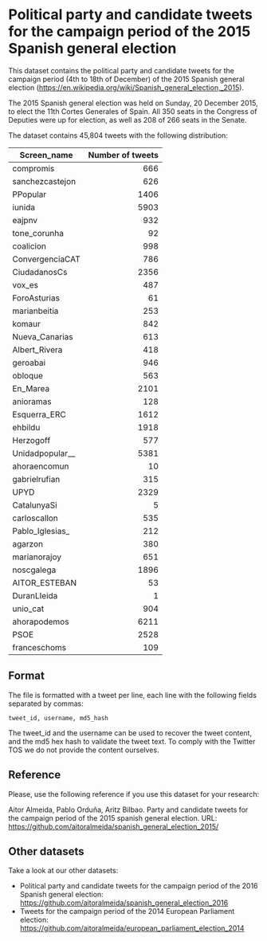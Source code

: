# Political party and candidate tweets for the campaign period of the 2015 Spanish general election
This dataset contains the political party and candidate tweets for the campaign period (4th to 18th of December) of the 2015 Spanish general election (https://en.wikipedia.org/wiki/Spanish_general_election,_2015).

The 2015 Spanish general election was held on Sunday, 20 December 2015, to elect the 11th Cortes Generales of Spain. All 350 seats in the Congress of Deputies were up for election, as well as 208 of 266 seats in the Senate.

The dataset contains 45,804 tweets with the following distribution:

| Screen_name   | Number of tweets  |
| ------------- | -----:|
| compromis     | 666   |
| sanchezcastejon |   626 |
| PPopular |    1406 |
|iunida|5903| 
|eajpnv|932| 
|tone_corunha|92| 
|coalicion|998| 
|ConvergenciaCAT|786| 
|CiudadanosCs|2356| 
|vox_es|487| 
|ForoAsturias|61| 
|marianbeitia|253| 
|komaur|842| 
|Nueva_Canarias|613| 
|Albert_Rivera|418| 
|geroabai|946| 
|obloque|563| 
|En_Marea|2101| 
|anioramas|128| 
|Esquerra_ERC|1612| 
|ehbildu|1918| 
|Herzogoff|577| 
|Unidadpopular__|5381| 
|ahoraencomun|10| 
|gabrielrufian|315| 
|UPYD|2329| 
|CatalunyaSi|5| 
|carloscallon|535| 
|Pablo_Iglesias_|212| 
|agarzon|380| 
|marianorajoy|651| 
|noscgalega|1896| 
|AITOR_ESTEBAN|53| 
|DuranLIeida|1| 
|unio_cat|904| 
|ahorapodemos|6211| 
|PSOE|2528| 
|franceschoms|109|
  


## Format

The file is formatted with a tweet per line, each line with the following fields separated by commas:

```
tweet_id, username, md5_hash
```

The tweet_id and the username can be used to recover the tweet content, and the md5 hex hash to validate the tweet text. To comply with the Twitter TOS we do not provide the content ourselves.

## Reference

Please, use the following reference if you use this dataset for your research:

Aitor Almeida, Pablo Orduña, Aritz Bilbao. 
Party and candidate tweets for the campaign period of the 2015 spanish general election. 
URL: https://github.com/aitoralmeida/spanish_general_election_2015/

## Other datasets

Take a look at our other datasets:
*  Political party and candidate tweets for the campaign period of the 2016 Spanish general election: https://github.com/aitoralmeida/spanish_general_election_2016
* Tweets for the campaign period of the 2014 European Parliament election: https://github.com/aitoralmeida/european_parliament_election_2014
